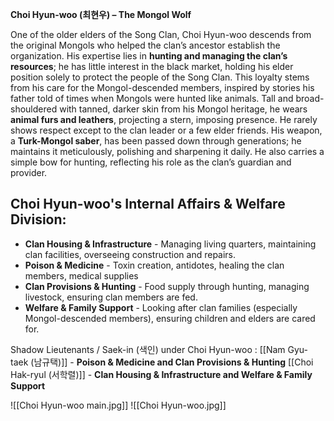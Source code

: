 **Choi Hyun-woo (최현우) – The Mongol Wolf**

One of the older elders of the Song Clan, Choi Hyun-woo descends from the original Mongols who helped the clan’s ancestor establish the organization. His expertise lies in **hunting and managing the clan’s resources**; he has little interest in the black market, holding his elder position solely to protect the people of the Song Clan. This loyalty stems from his care for the Mongol-descended members, inspired by stories his father told of times when Mongols were hunted like animals.
Tall and broad-shouldered with tanned, darker skin from his Mongol heritage, he wears **animal furs and leathers**, projecting a stern, imposing presence. He rarely shows respect except to the clan leader or a few elder friends. His weapon, a **Turk-Mongol saber**, has been passed down through generations; he maintains it meticulously, polishing and sharpening it daily. He also carries a simple bow for hunting, reflecting his role as the clan’s guardian and provider.

## Choi Hyun-woo's Internal Affairs & Welfare Division:
- **Clan Housing & Infrastructure** - Managing living quarters, maintaining clan facilities, overseeing construction and repairs.
- **Poison & Medicine** - Toxin creation, antidotes, healing the clan members, medical supplies
- **Clan Provisions & Hunting** - Food supply through hunting, managing livestock, ensuring clan members are fed.
- **Welfare & Family Support** - Looking after clan families (especially Mongol-descended members), ensuring children and elders are cared for.

Shadow Lieutenants / Saek-in (색인) under Choi Hyun-woo :
[[Nam Gyu-taek (남규택)]] - **Poison & Medicine and Clan Provisions & Hunting**
[[Choi Hak-ryul (서학렬)]] - **Clan Housing & Infrastructure and Welfare & Family Support**


![[Choi Hyun-woo main.jpg]]
![[Choi Hyun-woo.jpg]]